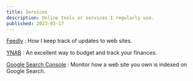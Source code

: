 ```yaml
---
title: Services
description: Online tools or services I regularly use.
published: 2023-03-17
---
```


[Feedly](https://feedly.com/)
:   How I keep track of updates to web sites.

[YNAB](https://www.ynab.com/)
:   An excellent way to budget and track your finances.

[Google Search Console](https://search.google.com/search-console)
:   Monitor how a web site you own is indexed on Google Search.

